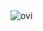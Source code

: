 <img src="https://github-readme-stats.vercel.app/api/top-langs?username=madushadhanushka&show_icons=true&locale=en&layout=compact&theme=chartreuse-dark" alt="ovi" />


<!--
**nixnar/nixnar** is a ✨ _special_ ✨ repository because its `README.md` (this file) appears on your GitHub profile.

Here are some ideas to get you started:

- 🔭 I’m currently working on ...
- 🌱 I’m currently learning ...
- 👯 I’m looking to collaborate on ...
- 🤔 I’m looking for help with ...
- 💬 Ask me about ...
- 📫 How to reach me: ...
- 😄 Pronouns: ...
- ⚡ Fun fact: ...
-->
